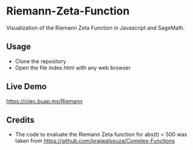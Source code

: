 # Riemann-Zeta-Function
Visualization of the Riemann Zeta Function in Javascript and SageMath.

## Usage

- Clone the repository
- Open the file index.html with any web browser


## Live Demo

https://ciiec.buap.mx/Riemann


## Credits

- The code to evaluate the Riemann Zeta function for abs(t) < 500 was taken from https://github.com/prajwalsouza/Complex-Functions

